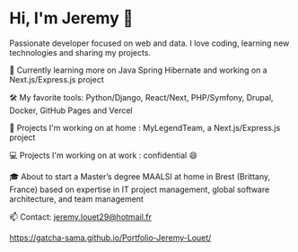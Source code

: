 # Hi, I'm Jeremy 👋
Passionate developer focused on web and data. I love coding, learning new technologies and sharing my projects.

🌱 Currently learning more on Java Spring Hibernate and working on a Next.js/Express.js project

🛠️ My favorite tools: Python/Django, React/Next, PHP/Symfony, Drupal, Docker, GitHub Pages and Vercel

🚀 Projects I'm working on at home : MyLegendTeam, a Next.js/Express.js project

💻​ Projects I'm working on at work : confidential 😄​

🎓 About to start a Master’s degree MAALSI at home in Brest (Brittany, France) based on expertise in IT project management, global software architecture, and team management

📫 Contact: jeremy.louet29@hotmail.fr

https://gatcha-sama.github.io/Portfolio-Jeremy-Louet/

